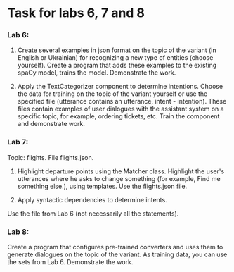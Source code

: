 # Task for labs 6, 7 and 8

### Lab 6:
1. Create several examples in json format on the topic of the variant
(in English or Ukrainian) for recognizing a new type of
entities (choose yourself).
Create a program that adds these examples to the existing spaCy model, trains the model.
Demonstrate the work.

2. Apply the TextCategorizer component to determine intentions. Choose the data for training on the topic of the variant yourself or use the specified file (utterance contains an utterance, intent - intention). These
files contain examples of user dialogues with the assistant system on a specific topic, for example, ordering tickets, etc. Train
the component and demonstrate work.

### Lab 7:

Topic: flights. File flights.json.
1. Highlight departure points using the Matcher class.
Highlight the user's utterances where he asks to change something
(for example, Find me something else.), using templates. Use the flights.json file.

2. Apply syntactic dependencies to determine intents.

Use the file from Lab 6 (not necessarily all the statements).

### Lab 8:

Create a program that configures pre-trained converters and
uses them to generate dialogues on the topic of the variant. As
training data, you can use the sets from Lab 6.
Demonstrate the work.
